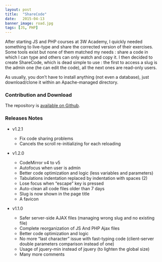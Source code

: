 ```yaml
---
layout: post
title:  "ShareCode"
date:   2015-04-13
banner_image: road.jpg
tags: [JS, PHP]
---
```


After starting JS and PHP courses at 3W Academy, I quickly needed something to live-type and share the corrected version of their exercises. Some tools exist but none of them matched my needs : share a code in which I can type and others can only watch and copy it. I then decided to create ShareCode, which is dead simple to use : the first to access a slug is the admin one (he can edit the code), all the next ones are read-only users.

As usually, you don’t have to install anything (not even a database), just download/clone it within an Apache-managed directory.

<!--more-->

### Contribution and Download

The repository is [available on Github](https://github.com/ivangabriele/ShareCode).

### Releases Notes

* v1.2.1
  * Fix code sharing problems
  * Cancels the scroll re-initializing for each reloading

* v1.2.0
  * CodeMirror v4 to v5
  * Autofocus when user is admin
  * Better code optimization and logic (less variables and parameters)
  * Tabulations indentation replaced by indentation with spaces (2)
  * Lose focus when “escape” key is pressed
  * Auto-clean all code files older than 7 days
  * Slug is now shown in the page title
  * A favicon

* v1.1.0
  * Safer server-side AJAX files (managing wrong slug and no existing file)
  * Complete reorganization of JS And PHP Ajax files
  * Better code optimization and logic
  * No more “last character” issue with fast-typing code (client-server double parameters comparison instead of one)
  * Usage of jquery-min instead of jquery (to lighten the global size)
  * Many more comments
